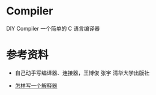 # Compiler
DIY Compiler
一个简单的 C 语言编译器


# 参考资料


- 自己动手写编译器、连接器，王博俊 张宇 清华大学出版社

- [怎样写一个解释器](http://www.yinwang.org/blog-cn/2012/08/01/interpreter)




